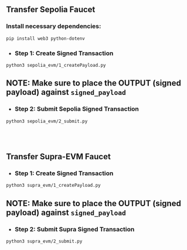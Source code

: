 
## Transfer Sepolia Faucet

### Install necessary dependencies: 
```
pip install web3 python-dotenv
```


- ### Step 1: Create Signed Transaction

```
python3 sepolia_evm/1_createPayload.py
```

 ## NOTE: Make sure to place the OUTPUT (signed payload) against `signed_payload`


- ### Step 2: Submit Sepolia Signed Transaction

```
python3 sepolia_evm/2_submit.py
```
<br> <br>

## Transfer Supra-EVM Faucet 

- ### Step 1: Create Signed Transaction

```
python3 supra_evm/1_createPayload.py
```
## NOTE: Make sure to place the OUTPUT (signed payload) against `signed_payload`

- ### Step 2: Submit Supra Signed Transaction

```
python3 supra_evm/2_submit.py
```
